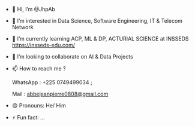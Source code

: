 - 👋 Hi, I’m @JhpAb
- 👀 I’m interested in Data Science,
  Software Engineering, IT & Telecom Network 
- 🌱 I’m currently learning ACP, ML & DP,
  ACTURIAL SCIENCE at INSSEDS https://insseds-edu.com/
- 💞️ I’m looking to collaborate on AI & Data Projects
- 📫 How to reach me ?

  WhatsApp : +225 0749499034 ;
  
  Mail : abbejeanpierre0808@gmail.com
- 😄 Pronouns: He/ Him
- ⚡ Fun fact: ...

<!---
JhpAb/JhpAb is a ✨ special ✨ repository because its `README.md` (this file) appears on your GitHub profile.
You can click the Preview link to take a look at your changes.
--->

